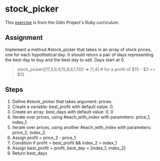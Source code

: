 # stock_picker
This [exercise](https://www.theodinproject.com/lessons/ruby-stock-picker) is from the Odin Project's Ruby curriculum.
## Assignment
Implement a method #stock_picker that takes in an array of stock prices, one for each hypothetical day. It should return a pair of days representing the best day to buy and the best day to sell. Days start at 0.

  > stock_picker([17,3,6,9,15,8,6,1,10])
  => [1,4]  # for a profit of $15 - $3 == $12

## Steps
1. Define #stock_picker that takes argument: prices.
2. Create a variable: best_profit with default value: 0.
3. Create an array: best_days with default value: 0, 0
3. Iterate over prices, using #each_with_index with parameters: price_1, index_1.
4. Iterate over prices, using another #each_with_index with parameters: price_2, index_2.
5. Assign profit = price_2 - price_1
6. Condition if profit > best_profit && index_2 > index_1
7. Assign best_profit = profit, best_day = [index_1, index_2] 
8. Return best_days

